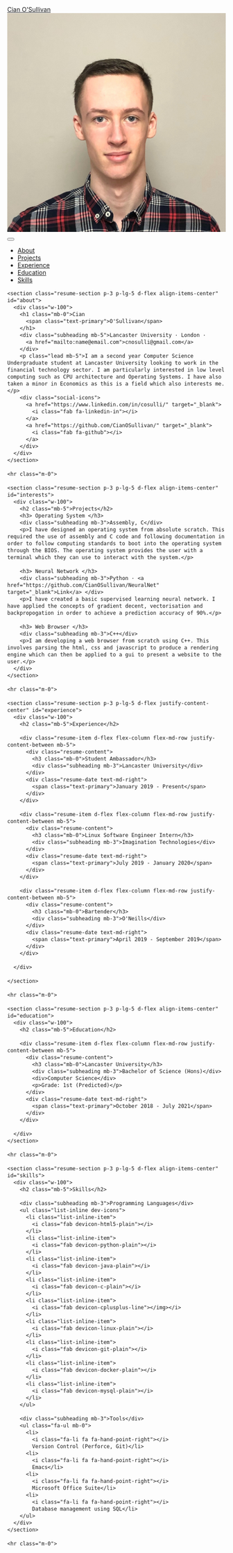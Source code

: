 <html lang="en">

<head>

  <meta charset="utf-8">
  <meta name="viewport" content="width=device-width, initial-scale=1, shrink-to-fit=no">
  <meta name="description" content="">
  <meta name="author" content="Cian O'Sullivan">

  <title>Cian O'Sullivan</title>

  <!-- Bootstrap core CSS -->
  <link href="vendor/bootstrap/css/bootstrap.min.css" rel="stylesheet">

  <!-- Custom fonts for this template -->
  <link href="https://fonts.googleapis.com/css?family=Saira+Extra+Condensed:500,700" rel="stylesheet">
  <link href="https://fonts.googleapis.com/css?family=Muli:400,400i,800,800i" rel="stylesheet">
  <link href="vendor/fontawesome-free/css/all.min.css" rel="stylesheet">

  <!-- Custom styles for this template -->
  <link href="css/resume.min.css" rel="stylesheet">
  <link rel="icon"
        type="image/png"
        href="img/favicon.png">

   <link rel="stylesheet" href="https://cdn.rawgit.com/konpa/devicon/df6431e323547add1b4cf45992913f15286456d3/devicon.min.css">
</head>

<body id="page-top">

  <nav class="navbar navbar-expand-lg navbar-dark bg-primary fixed-top" id="sideNav">
    <a class="navbar-brand js-scroll-trigger" href="#page-top">
      <span class="d-block d-lg-none">Cian O'Sullivan</span>
      <span class="d-none d-lg-block">
        <img class="img-fluid img-profile rounded-circle mx-auto mb-2" src="img/profile.jpg" alt="">
      </span>
    </a>
    <button class="navbar-toggler" type="button" data-toggle="collapse" data-target="#navbarSupportedContent" aria-controls="navbarSupportedContent" aria-expanded="false" aria-label="Toggle navigation">
      <span class="navbar-toggler-icon"></span>
    </button>
    <div class="collapse navbar-collapse" id="navbarSupportedContent">
      <ul class="navbar-nav">
        <li class="nav-item">
          <a class="nav-link js-scroll-trigger" href="#about">About</a>
        </li>
        <li class="nav-item">
          <a class="nav-link js-scroll-trigger" href="#interests">Projects</a>
        </li>
        <li class="nav-item">
          <a class="nav-link js-scroll-trigger" href="#experience">Experience</a>
        </li>
        <li class="nav-item">
          <a class="nav-link js-scroll-trigger" href="#education">Education</a>
        </li>
        <li class="nav-item">
          <a class="nav-link js-scroll-trigger" href="#skills">Skills</a>
        </li>
      </ul>
    </div>
  </nav>

  <div class="container-fluid p-0">

    <section class="resume-section p-3 p-lg-5 d-flex align-items-center" id="about">
      <div class="w-100">
        <h1 class="mb-0">Cian
          <span class="text-primary">O'Sullivan</span>
        </h1>
        <div class="subheading mb-5">Lancaster University · London ·
          <a href="mailto:name@email.com">cnosulli@gmail.com</a>
        </div>
        <p class="lead mb-5">I am a second year Computer Science Undergraduate student at Lancaster University looking to work in the financial technology sector. I am particularly interested in low level computing such as CPU architecture and Operating Systems. I have also taken a minor in Economics as this is a field which also interests me. </p>
        <div class="social-icons">
          <a href="https://www.linkedin.com/in/cosulli/" target="_blank">
            <i class="fab fa-linkedin-in"></i>
          </a>
          <a href="https://github.com/CianOSullivan/" target="_blank">
            <i class="fab fa-github"></i>
          </a>
        </div>
      </div>
    </section>

    <hr class="m-0">

    <section class="resume-section p-3 p-lg-5 d-flex align-items-center" id="interests">
      <div class="w-100">
        <h2 class="mb-5">Projects</h2>
        <h3> Operating System </h3>
        <div class="subheading mb-3">Assembly, C</div>
        <p>I have designed an operating system from absolute scratch. This required the use of assembly and C code and following documentation in order to follow computing standards to boot into the operating system through the BIOS. The operating system provides the user with a terminal which they can use to interact with the system.</p>

        <h3> Neural Network </h3>
        <div class="subheading mb-3">Python · <a href="https://github.com/CianOSullivan/NeuralNet" target="_blank">Link</a> </div>
        <p>I have created a basic supervised learning neural network. I have applied the concepts of gradient decent, vectorisation and backpropogation in order to achieve a prediction accuracy of 90%.</p>

        <h3> Web Browser </h3>
        <div class="subheading mb-3">C++</div>
        <p>I am developing a web browser from scratch using C++. This involves parsing the html, css and javascript to produce a rendering engine which can then be applied to a gui to present a website to the user.</p>
      </div>
    </section>

    <hr class="m-0">

    <section class="resume-section p-3 p-lg-5 d-flex justify-content-center" id="experience">
      <div class="w-100">
        <h2 class="mb-5">Experience</h2>

        <div class="resume-item d-flex flex-column flex-md-row justify-content-between mb-5">
          <div class="resume-content">
            <h3 class="mb-0">Student Ambassador</h3>
            <div class="subheading mb-3">Lancaster University</div>
          </div>
          <div class="resume-date text-md-right">
            <span class="text-primary">January 2019 - Present</span>
          </div>
        </div>

        <div class="resume-item d-flex flex-column flex-md-row justify-content-between mb-5">
          <div class="resume-content">
            <h3 class="mb-0">Linux Software Engineer Intern</h3>
            <div class="subheading mb-3">Imagination Technologies</div>
          </div>
          <div class="resume-date text-md-right">
            <span class="text-primary">July 2019 - January 2020</span>
          </div>
        </div>

        <div class="resume-item d-flex flex-column flex-md-row justify-content-between mb-5">
          <div class="resume-content">
            <h3 class="mb-0">Bartender</h3>
            <div class="subheading mb-3">O'Neills</div>
          </div>
          <div class="resume-date text-md-right">
            <span class="text-primary">April 2019 - September 2019</span>
          </div>
        </div>

      </div>

    </section>

    <hr class="m-0">

    <section class="resume-section p-3 p-lg-5 d-flex align-items-center" id="education">
      <div class="w-100">
        <h2 class="mb-5">Education</h2>

        <div class="resume-item d-flex flex-column flex-md-row justify-content-between mb-5">
          <div class="resume-content">
            <h3 class="mb-0">Lancaster University</h3>
            <div class="subheading mb-3">Bachelor of Science (Hons)</div>
            <div>Computer Science</div>
            <p>Grade: 1st (Predicted)</p>
          </div>
          <div class="resume-date text-md-right">
            <span class="text-primary">October 2018 - July 2021</span>
          </div>
        </div>

      </div>
    </section>

    <hr class="m-0">

    <section class="resume-section p-3 p-lg-5 d-flex align-items-center" id="skills">
      <div class="w-100">
        <h2 class="mb-5">Skills</h2>

        <div class="subheading mb-3">Programming Languages</div>
        <ul class="list-inline dev-icons">
          <li class="list-inline-item">
            <i class="fab devicon-html5-plain"></i>
          </li>
          <li class="list-inline-item">
            <i class="fab devicon-python-plain"></i>
          </li>
          <li class="list-inline-item">
            <i class="fab devicon-java-plain"></i>
          </li>
          <li class="list-inline-item">
            <i class="fab devicon-c-plain"></i>
          </li>
          <li class="list-inline-item">
            <i class="fab devicon-cplusplus-line"></img></i>
          </li>
          <li class="list-inline-item">
            <i class="fab devicon-linux-plain"></i>
          </li>
          <li class="list-inline-item">
            <i class="fab devicon-git-plain"></i>
          </li>
          <li class="list-inline-item">
            <i class="fab devicon-docker-plain"></i>
          </li>
          <li class="list-inline-item">
            <i class="fab devicon-mysql-plain"></i>
          </li>
        </ul>

        <div class="subheading mb-3">Tools</div>
        <ul class="fa-ul mb-0">
          <li>
            <i class="fa-li fa fa-hand-point-right"></i>
            Version Control (Perforce, Git)</li>
          <li>
            <i class="fa-li fa fa-hand-point-right"></i>
            Emacs</li>
          <li>
            <i class="fa-li fa fa-hand-point-right"></i>
            Microsoft Office Suite</li>
          <li>
            <i class="fa-li fa fa-hand-point-right"></i>
            Database management using SQL</li>
        </ul>
      </div>
    </section>

    <hr class="m-0">

  </div>

  <!-- Bootstrap core JavaScript -->
  <script src="vendor/jquery/jquery.min.js"></script>
  <script src="vendor/bootstrap/js/bootstrap.bundle.min.js"></script>

  <!-- Plugin JavaScript -->
  <script src="vendor/jquery-easing/jquery.easing.min.js"></script>

  <!-- Custom scripts for this template -->
  <script src="js/resume.min.js"></script>

</body>

</html>
